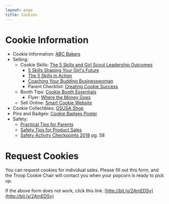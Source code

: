 ```yaml
---
layout: page
title: Cookies
---
```


# Cookie Information

- Cookie Information: [ABC Bakers](https://www.abcbakers.com)
- Selling:
  - Cookie Skills: [The 5 Skills and Girl Scout Leadership Outcomes](https://www.girlscouts.org/program/gs_cookies/pdf/2012_5_skills_and_gs_leadership_outcomes.pdf)
    - [5 Skills Shaping Your Girl's Future](https://www.girlscouts.org/program/gs_cookies/pdf/2012_5_skills_shaping_your_girls_future.pdf)
    - [The 5 Skills in Action](https://www.girlscouts.org/program/gs_cookies/pdf/2012_5_skills_in_action.pdf)
    - [Coaching Your Budding Businesswoman](https://www.girlscouts.org/program/gs_cookies/pdf/2012_coaching_your_budding_businesswoman.pdf)
    - Parent Checklist: [Creating Cookie Success](https://www.girlscouts.org/program/gs_cookies/pdf/2012_creating_cookie_success.pdf)
  - Booth Tips: [Cookie Booth Essentials](https://www.girlscouts.org/content/dam/girlscouts-gsusa/forms-and-documents/cookie/Resources/Cookie%20Booth%20Essentials.pdf)
    - Flyer: [Where the Money Goes](https://www.girlscouts.org/content/dam/girlscouts-gsusa/forms-and-documents/cookie/Resources/2018_MarComm_CookieInfographic_Flyer_5x7(1).pdf)
  - Sell Online: [Smart Cookie Website](https://www.abcsmartcookies.com)
- Cookie Collectibles: [GSUSA Shop](https://www.girlscoutshop.com/GIFTS/COOKIE-TIME-COLLECTIBLES)
- Pins and Badges: [Cookie Badges Poster](https://www.girlscouts.org/content/dam/girlscouts-gsusa/forms-and-documents/cookie/Resources/GSUSA_GSM_Cookie-Badges_Poster_24x36_18.pdf)
- Safety:
  - [Practical Tips for Parents](https://www.girlscouts.org/program/gs_cookies/pdf/2010_practical_tips_for_parents.pdf)
  - [Safety Tips for Product Sales](https://www.girlscouts.org/content/dam/girlscouts-gsusa/forms-and-documents/cookie/Resources/Safety%20Tips%20Updated%20Aug%202014%20Final.pdf)
  - [Safety Activity Checkpoints 2018](https://www.girlscouts.org/content/dam/girlscouts-gsusa/forms-and-documents/cookie/Resources/GSUSA_Safety-Activity-Checkpoints_2018.pdf) pg. 58

# Request Cookies

You can request cookies for individual sales.  Please fill out this form, and the Troop Cookie Chair will contact you when your popcorn is ready to pick up.

<div class="cognito">
<script src="https://services.cognitoforms.com/s/5k2y7h0U3Uir0nBRBY6fpQ"></script>
<script>Cognito.load("forms", { id: "3" });</script>
</div>

If the above form does not work, click this link: [http://bit.ly/2AmEDSy](http://bit.ly/2AmEDSy)
